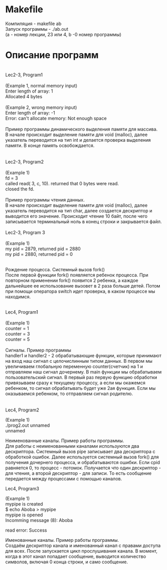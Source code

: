 <h1>Makefile</h1>
Компиляция - makefile ab <br>
Запуск программы - ./ab.out <br>
(a - номер лекции, 23 или 4, b -0 номер программы)
<h1>Описание программ</h1>
<br>
Lec2-3, Program1<br><br>
(Example 1, normal memory input)<br>
Enter length of array: 1 <br>
Allocated 4 bytes<br><br>
(Example 2, wrong memory input) <br>
Enter length of array: -1<br>
Error: can't allocate memory: Not enough space<br><br>
Пример программы динамического выделения памяти для массива.<br>
В начале происходит выделение памяти для void (malloc), далее указатель переводится на тип int и делается проверка выделения памяти. В конце память освобождается.<br><br><br>
Lec2-3, Program2 <br><br>
(Example 1)<br>
fd = 3 <br>
called read( 3, c, 10). returned that 0 bytes were read. <br> 
closed the fd. <br><br>
Пример программы чтения данных.<br>
В начале происходит выделение памяти для void (malloc), далее указатель переводится на тип char, далее создается дескриптор и выводится его значение. Происходит чтение 10 байт, после чего записывается терминальный ноль в конец строки и закрывается файл.<BR><BR>
Lec2-3, Program 3<br><br>
(Example 1)<BR>
my pid = 2879, returned pid = 2880<br>
my pid = 2880, returned pid = 0<br><br>
  
Рождение процесса. Системный вызов fork()<br>
После первой функции fork() появляется ребенок процесса. При повторном применении fork() появится 2 ребенка, а каждое дальнейшее ее использование вызовет в 2 раза больше детей. Потом при помощи оператора switch идет проверка, в каком процессе мы находимся.<BR><br>
  
Lec4, Program1<BR><BR>
(Example 1)<BR>
counter = 1<BR>
counter = 3<BR>
counter = 5<BR><BR>
Сигналы. Пример программы<BR>
handler1 и handler2 - 2 обрабатывающие функции, которые принимают на вход наш сигнал с целочислинным типом данных. В первом мы увеличиваем глобальную переменную counter(счетчик) на 1 и отправляем наш сигнал дочернему. В main функции мы обрабатываем пользовательский сигнал. В первый раз первую функцию обработки привязываем сразу к текущему процессу, а если мы окажемся ребенком, то сигнал обрабатывать будет уже 2ая функция. Если мы оказываемся ребенком, то отправляем сигнал родителю.<BR><BR>  
Lec4, Program2  
    
  (Example 1)  
  ./prog2.out unnamed  
  unnamed  
    
  Неименованные каналы. Пример работы программы.  
  Для работы с неименованными каналами используются два дескриптора. Системный вызов pipe записывает два дескриптора с обработкой ошибок. Далее используется системный вызов fork() для получения дочернего процесса, и обрабатываются ошибки. Если cpid равняется 0, то процесс - потомок. Получается что один дескриптор - для чтения, а второй дескриптор - для записи. То есть сообщение передается между процессами с помощью каналов.  
    
  Lec4, Program3  
    
  (Example 1)  
  mypipe is created  
$ echo Aboba > mypipe  
mypipe is opened  
Incomming message (8): Aboba
  
read error: Success  
  
Именованные каналы. Пример работы программы.  
Создаём дескриптор канала и именованный канал с правами доступа для всех. После запускается цикл прослушивания канала. В момент, когда в этот канал попадает сообщение, выводится количество символов, включая 0 конца строки, и само сообщение.
